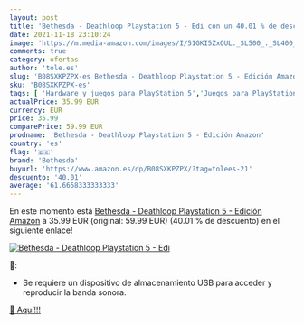 ```yaml
---
layout: post
title: 'Bethesda - Deathloop Playstation 5 - Edi con un 40.01 % de descuento'
date: 2021-11-18 23:10:24
image: 'https://m.media-amazon.com/images/I/51GKI5ZxQUL._SL500_._SL400_.jpg'
comments: true
category: ofertas
author: 'tole.es'
slug: 'B08SXKPZPX-es Bethesda - Deathloop Playstation 5 - Edición Amazon'
sku: 'B08SXKPZPX-es'
tags: [ 'Hardware y juegos para PlayStation 5','Juegos para PlayStation 5','Videojuegos','bethesda','playstation', ]
actualPrice: 35.99 EUR
currency: EUR
price: 35.99
comparePrice: 59.99 EUR
prodname: 'Bethesda - Deathloop Playstation 5 - Edición Amazon'
country: 'es'
flag: '🇪🇸'
brand: 'Bethesda'
buyurl: 'https://www.amazon.es/dp/B08SXKPZPX/?tag=tolees-21'
descuento: '40.01'
average: '61.6658333333333'
---
```


En este momento está [Bethesda - Deathloop Playstation 5 - Edición Amazon](https://www.amazon.es/dp/B08SXKPZPX/?tag=tolees-21) a 35.99 EUR (original: 59.99 EUR) (40.01 %  de descuento) en el siguiente enlace!

[![Bethesda - Deathloop Playstation 5 - Edi](https://m.media-amazon.com/images/I/51GKI5ZxQUL._SL500_._SL400_.jpg)](https://www.amazon.es/dp/B08SXKPZPX/?tag=tolees-21)

🔎:

- Se requiere un dispositivo de almacenamiento USB para acceder y reproducir la banda sonora.

[🛒 Aquí!!!](https://www.amazon.es/dp/B08SXKPZPX/?tag=tolees-21)
